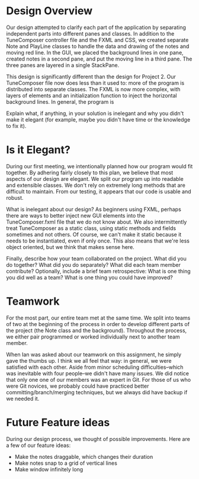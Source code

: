 
Design Overview 
=====

Our design attempted to clarify each part of the application by separating independent parts into different panes and classes. In addition to the TuneComposer controller file and the FXML and CSS, we created separate Note and PlayLine classes to handle the data and drawing of the notes and moving red line. In the GUI, we placed the background lines in one pane, created notes in a second pane, and put the moving line in a third pane. The three panes are layered in a single StackPane. 

This design is significantly different than the design for Project 2. Our TuneComposer file now does less than it used to: more of the program is distributed into separate classes. The FXML is now more complex, with layers of elements and an initialization function to inject the horizontal background lines. In general, the program is 

Explain what, if anything, in your solution is inelegant and why you didn't make it elegant (for example, maybe you didn't have time or the knowledge to fix it).

Is it Elegant?
=====

During our first meeting, we intentionally planned how our program would fit together. By adhering fairly closely to this plan, we believe that most aspects of our design are elegant. We split our program up into readable and extensible classes. We don't rely on extremely long methods that are difficult to maintain. From our testing, it appears that our code is usable and robust. 

What is inelegant about our design? As beginners using FXML, perhaps there are ways to better inject new GUI elements into the TuneComposer.fxml file that we do not know about. We also intermittently treat TuneComposer as a static class, using static methods and fields sometimes and not others. Of course, we can't make it static because it needs to be instantiated, even if only once. This also means that we're less object oriented, but we think that makes sense here.

Finally, describe how your team collaborated on the project. What did you do together? What did you do separately? What did each team member contribute? Optionally, include a brief team retrospective: What is one thing you did well as a team? What is one thing you could have improved?

Teamwork
======

For the most part, our entire team met at the same time. We split into teams of two at the beginning of the process in order to develop different parts of the project (the Note class and the background). Throughout the process, we either pair programmed or worked individually next to another team member.

When Ian was asked about our teamwork on this assignment, he simply gave the thumbs up. I think we all feel that way: in general, we were satisfied with each other. Aside from minor scheduling difficulties–which was inevitable with four people–we didn't have many issues. We did notice that only one one of our members was an expert in Git. For those of us who were Git novices, we probably could have practiced better committing/branch/merging techniques, but we always did have backup if we needed it. 


Future Feature ideas
=====
During our design process, we thought of possible improvements. Here are a few of our feature ideas:
* Make the notes draggable, which changes their duration
* Make notes snap to a grid of vertical lines
* Make window infinitely long
